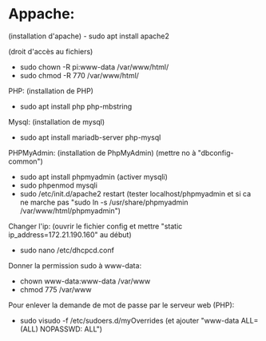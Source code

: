 <h1>Appache:</h1>
  (installation d'apache)
- sudo apt install apache2

  (droit d'accès au fichiers)
- sudo chown -R pi:www-data /var/www/html/
- sudo chmod -R 770 /var/www/html/

PHP:
  (installation de PHP)
- sudo apt install php php-mbstring
  
Mysql:
  (installation de mysql)
- sudo apt install mariadb-server php-mysql

PHPMyAdmin:
  (installation de PhpMyAdmin)
  (mettre no à "dbconfig-common")
- sudo apt install phpmyadmin
  (activer mysqli)
- sudo phpenmod mysqli
- sudo /etc/init.d/apache2 restart
  (tester localhost/phpmyadmin et si ca ne marche pas "sudo ln -s /usr/share/phpmyadmin /var/www/html/phpmyadmin")
 
Changer l'ip:
  (ouvrir le fichier config et mettre "static ip_address=172.21.190.160" au début)
- sudo nano /etc/dhcpcd.conf
 
Donner la permission sudo à www-data:
- chown www-data:www-data /var/www
- chmod 775 /var/www
 
 Pour enlever la demande de mot de passe par le serveur web (PHP):
 - sudo visudo -f /etc/sudoers.d/myOverrides
  (et ajouter "www-data ALL=(ALL) NOPASSWD: ALL")
